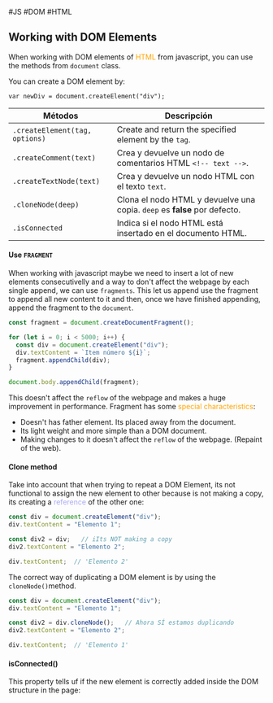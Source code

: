 #JS #DOM #HTML 

## Working with DOM Elements

When working with DOM elements of <span style="color:orange;">HTML</span> from javascript, you can use the methods from `document` class. 

You can create a DOM element by: 
```JS
var newDiv = document.createElement("div"); 
```

|Métodos|Descripción|
|---|---|
|`.createElement(tag, options)`| Create and return the specified element by the `tag`. |
|`.createComment(text)`|Crea y devuelve un nodo de comentarios HTML `<!-- text -->`.|
|`.createTextNode(text)`|Crea y devuelve un nodo HTML con el texto `text`.|
|`.cloneNode(deep)`|Clona el nodo HTML y devuelve una copia. `deep` es **false** por defecto.|
|`.isConnected`|Indica si el nodo HTML está insertado en el documento HTML.|


#### Use `FRAGMENT`


When working with javascript maybe we need to insert a lot of new elements consecutivelly and a way to don't affect the webpage by each single append, we can use `fragments`. 
This let us append use the fragment to append all new content to it and then, once we have finished appending, append the fragment to the `document`. 

```js
const fragment = document.createDocumentFragment();

for (let i = 0; i < 5000; i++) {
  const div = document.createElement("div");
  div.textContent = `Item número ${i}`;
  fragment.appendChild(div);
}

document.body.appendChild(fragment);
```

This doesn't affect the `reflow` of the webpage and makes a huge improvement in performance. 
Fragment has some <span style="color:orange;">special characteristics</span>: 
* Doesn't has father element. Its placed away from the document. 
* Its light weight and more simple than a DOM document. 
* Making changes to it doesn't affect the `reflow` of the webpage. (Repaint of the web). 
#### Clone method

Take into account that when trying to repeat a DOM Element, its not functional to assign the new element to other because is not making a copy, its creating a <span style="color:#ababf5;">reference</span> of the other one: 

```js
const div = document.createElement("div");
div.textContent = "Elemento 1";

const div2 = div;   // iIts NOT making a copy
div2.textContent = "Elemento 2";

div.textContent;  // 'Elemento 2'
```

The correct way of duplicating a DOM element is by using the `cloneNode()`method. 

```js
const div = document.createElement("div");
div.textContent = "Elemento 1";

const div2 = div.cloneNode();   // Ahora SÍ estamos duplicando
div2.textContent = "Elemento 2";

div.textContent;  // 'Elemento 1'
```


#### isConnected() 

This property tells uf if the new element is correctly added inside the DOM structure in the page: 

